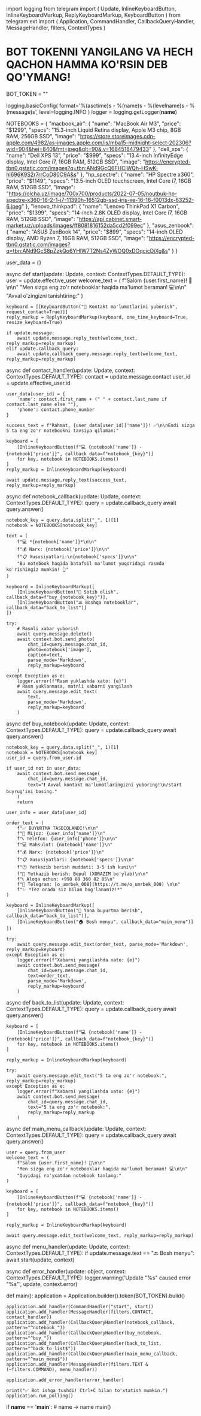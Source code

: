 import logging
from telegram import (
    Update,
    InlineKeyboardButton,
    InlineKeyboardMarkup,
    ReplyKeyboardMarkup,
    KeyboardButton
)
from telegram.ext import (
    Application,
    CommandHandler,
    CallbackQueryHandler,
    MessageHandler,
    filters,
    ContextTypes
)

# BOT TOKENNI YANGILANG VA HECH QACHON HAMMA KO'RSIN DEB QO'YMANG!
BOT_TOKEN = ""

logging.basicConfig(
    format='%(asctime)s - %(name)s - %(levelname)s - %(message)s',
    level=logging.INFO
)
logger = logging.getLogger(__name__)

NOTEBOOKS = {
    "macbook_air": {
        "name": "MacBook Air M3",
        "price": "$1299",
        "specs": "15.3-inch Liquid Retina display, Apple M3 chip, 8GB RAM, 256GB SSD",
        "image": "https://store.storeimages.cdn-apple.com/4982/as-images.apple.com/is/mba15-midnight-select-202306?wid=904&hei=840&fmt=jpeg&qlt=90&.v=1684518479433"
    },
    "dell_xps": {
        "name": "Dell XPS 13",
        "price": "$999",
        "specs": "13.4-inch InfinityEdge display, Intel Core i7, 16GB RAM, 512GB SSD",
        "image": "https://encrypted-tbn0.gstatic.com/images?q=tbn:ANd9GcQ6FHCiWQh-HSwK-hl696K9S2r7rrCoD80C9A&s"
    },
    "hp_spectre": {
        "name": "HP Spectre x360",
        "price": "$1149",
        "specs": "13.5-inch OLED touchscreen, Intel Core i7, 16GB RAM, 512GB SSD",
        "image": "https://olcha.uz/image/700x700/products/2022-07-05/noutbuk-hp-spectre-x360-16-2-1-i7-11390h-16512gb-ssd-iris-xe-16-16-f0013dx-63252-6.jpeg"
    },
    "lenovo_thinkpad": {
        "name": "Lenovo ThinkPad X1 Carbon",
        "price": "$1399",
        "specs": "14-inch 2.8K OLED display, Intel Core i7, 16GB RAM, 512GB SSD",
        "image": "https://api.cabinet.smart-market.uz/uploads/images/ff8081816152da5cd2f099ec"
    },
    "asus_zenbook": {
        "name": "ASUS ZenBook 14",
        "price": "$899",
        "specs": "14-inch OLED display, AMD Ryzen 7, 16GB RAM, 512GB SSD",
        "image": "https://encrypted-tbn0.gstatic.com/images?q=tbn:ANd9GcS8pZzkQo6YHIW7T2Ns4ZyWOQ0xDOqcicDiXg&s"
    }
}

user_data = {}

async def start(update: Update, context: ContextTypes.DEFAULT_TYPE):
    user = update.effective_user
    welcome_text = (
        f"Salom {user.first_name}! 👋\n\n"
        "Men sizga eng zo'r notebooklar haqida ma'lumot beraman! 💻\n\n"
        "Avval o'zingizni tanishtiring:"
    )

    keyboard = [[KeyboardButton("📱 Kontakt ma'lumotlarini yuborish", request_contact=True)]]
    reply_markup = ReplyKeyboardMarkup(keyboard, one_time_keyboard=True, resize_keyboard=True)

    if update.message:
        await update.message.reply_text(welcome_text, reply_markup=reply_markup)
    elif update.callback_query:
        await update.callback_query.message.reply_text(welcome_text, reply_markup=reply_markup)

async def contact_handler(update: Update, context: ContextTypes.DEFAULT_TYPE):
    contact = update.message.contact
    user_id = update.effective_user.id

    user_data[user_id] = {
        'name': contact.first_name + (" " + contact.last_name if contact.last_name else ""),
        'phone': contact.phone_number
    }

    success_text = f"Rahmat, {user_data[user_id]['name']}! ✅\n\nEndi sizga 5 ta eng zo'r notebookni tavsiya qilaman:"

    keyboard = [
        [InlineKeyboardButton(f"💻 {notebook['name']} - {notebook['price']}", callback_data=f"notebook_{key}")]
        for key, notebook in NOTEBOOKS.items()
    ]
    reply_markup = InlineKeyboardMarkup(keyboard)

    await update.message.reply_text(success_text, reply_markup=reply_markup)

async def notebook_callback(update: Update, context: ContextTypes.DEFAULT_TYPE):
    query = update.callback_query
    await query.answer()

    notebook_key = query.data.split("_", 1)[1]
    notebook = NOTEBOOKS[notebook_key]

    text = (
        f"💻 *{notebook['name']}*\n\n"
        f"💰 Narx: {notebook['price']}\n\n"
        f"📋 Xususiyatlari:\n{notebook['specs']}\n\n"
        "Bu notebook haqida batafsil ma'lumot yuqoridagi rasmda ko'rishingiz mumkin! 👆"
    )

    keyboard = InlineKeyboardMarkup([
        [InlineKeyboardButton("🛒 Sotib olish", callback_data=f"buy_{notebook_key}")],
        [InlineKeyboardButton("🔙 Boshqa notebooklar", callback_data="back_to_list")]
    ])

    try:
        # Rasmli xabar yuborish
        await query.message.delete()
        await context.bot.send_photo(
            chat_id=query.message.chat_id,
            photo=notebook['image'],
            caption=text,
            parse_mode='Markdown',
            reply_markup=keyboard
        )
    except Exception as e:
        logger.error(f"Rasm yuklashda xato: {e}")
        # Rasm yuklanmasa, matnli xabarni yangilash
        await query.message.edit_text(
            text,
            parse_mode='Markdown',
            reply_markup=keyboard
        )

async def buy_notebook(update: Update, context: ContextTypes.DEFAULT_TYPE):
    query = update.callback_query
    await query.answer()

    notebook_key = query.data.split("_", 1)[1]
    notebook = NOTEBOOKS[notebook_key]
    user_id = query.from_user.id

    if user_id not in user_data:
        await context.bot.send_message(
            chat_id=query.message.chat_id,
            text="❗️ Avval kontakt ma'lumotlaringizni yuboring!\n/start buyrug'ini bosing."
        )
        return

    user_info = user_data[user_id]

    order_text = (
        f"✅ BUYURTMA TASDIQLANDI!\n\n"
        f"👤 Mijoz: {user_info['name']}\n"
        f"📞 Telefon: {user_info['phone']}\n\n"
        f"💻 Mahsulot: {notebook['name']}\n"
        f"💰 Narx: {notebook['price']}\n"
        f"📋 Xususiyatlari: {notebook['specs']}\n\n"
        f"🕐 Yetkazib berish muddati: 3-5 ish kuni\n"
        f"🚚 Yetkazib berish: Bepul (XORAZIM bo'ylab)\n\n"
        f"📞 Aloqa uchun: +998 88 360 82 85\n"
        f"💬 Telegram: [o_umrbek_008](https://t.me/o_umrbek_008) \n\n"
        f"✨ *Tez orada siz bilan bog'lanamiz!*"
    )

    keyboard = InlineKeyboardMarkup([
        [InlineKeyboardButton("🛒 Yana buyurtma berish", callback_data="back_to_list")],
        [InlineKeyboardButton("🏠 Bosh menyu", callback_data="main_menu")]
    ])

    try:
        await query.message.edit_text(order_text, parse_mode='Markdown', reply_markup=keyboard)
    except Exception as e:
        logger.error(f"Xabarni yangilashda xato: {e}")
        await context.bot.send_message(
            chat_id=query.message.chat_id,
            text=order_text,
            parse_mode='Markdown',
            reply_markup=keyboard
        )

async def back_to_list(update: Update, context: ContextTypes.DEFAULT_TYPE):
    query = update.callback_query
    await query.answer()

    keyboard = [
        [InlineKeyboardButton(f"💻 {notebook['name']} - {notebook['price']}", callback_data=f"notebook_{key}")]
        for key, notebook in NOTEBOOKS.items()
    ]

    reply_markup = InlineKeyboardMarkup(keyboard)

    try:
        await query.message.edit_text("5 ta eng zo'r notebook:", reply_markup=reply_markup)
    except Exception as e:
        logger.error(f"Xabarni yangilashda xato: {e}")
        await context.bot.send_message(
            chat_id=query.message.chat_id,
            text="5 ta eng zo'r notebook:",
            reply_markup=reply_markup
        )

async def main_menu_callback(update: Update, context: ContextTypes.DEFAULT_TYPE):
    query = update.callback_query
    await query.answer()

    user = query.from_user
    welcome_text = (
        f"Salom {user.first_name}! 👋\n\n"
        "Men sizga eng zo'r notebooklar haqida ma'lumot beraman! 💻\n\n"
        "Quyidagi ro'yxatdan notebook tanlang:"
    )

    keyboard = [
        [InlineKeyboardButton(f"💻 {notebook['name']} - {notebook['price']}", callback_data=f"notebook_{key}")]
        for key, notebook in NOTEBOOKS.items()
    ]

    reply_markup = InlineKeyboardMarkup(keyboard)

    await query.message.edit_text(welcome_text, reply_markup=reply_markup)

async def menu_handler(update: Update, context: ContextTypes.DEFAULT_TYPE):
    if update.message.text == "🔙 Bosh menyu":
        await start(update, context)

async def error_handler(update: object, context: ContextTypes.DEFAULT_TYPE):
    logger.warning('Update "%s" caused error "%s"', update, context.error)

def main():
    application = Application.builder().token(BOT_TOKEN).build()

    application.add_handler(CommandHandler("start", start))
    application.add_handler(MessageHandler(filters.CONTACT, contact_handler))
    application.add_handler(CallbackQueryHandler(notebook_callback, pattern="^notebook_"))
    application.add_handler(CallbackQueryHandler(buy_notebook, pattern="^buy_"))
    application.add_handler(CallbackQueryHandler(back_to_list, pattern="^back_to_list$"))
    application.add_handler(CallbackQueryHandler(main_menu_callback, pattern="^main_menu$"))
    application.add_handler(MessageHandler(filters.TEXT & (~filters.COMMAND), menu_handler))

    application.add_error_handler(error_handler)

    print("✅ Bot ishga tushdi! Ctrl+C bilan to'xtatish mumkin.")
    application.run_polling()

if __name__ == '__main__':  # name -> name
    main()
